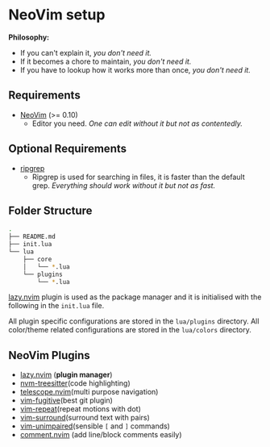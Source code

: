 # NeoVim setup

**Philosophy:**

- If you can't explain it, _you don't need it._
- If it becomes a chore to maintain, _you don't need it._
- If you have to lookup how it works more than once, _you don't need it._

## Requirements

- [NeoVim](https://neovim.io) (>= 0.10)
  - Editor you need. _One can edit without it but not as contentedly._

## Optional Requirements

- [ripgrep](https://github.com/BurntSushi/ripgrep#installation)
  - Ripgrep is used for searching in files, it is faster than the default grep. _Everything should work without it but not as fast._

## Folder Structure

```bash
.
├── README.md
├── init.lua
└── lua
    ├── core
    │   └── *.lua
    └── plugins
        └── *.lua
```

[lazy.nvim](https://github.com/folke/lazy.nvim.git) plugin is used as the package manager and it is initialised with the following in the `init.lua` file.

All plugin specific configurations are stored in the `lua/plugins` directory. All color/theme related configurations are stored in the `lua/colors` directory.

## NeoVim Plugins

<!--
copy the following line yy
r!rg "\[.*\]\(.*\)" | grep "\-\- \[.*\]\(.*\)" | awk -F'\-\-' ' {print "-" $NF}' | sort
execute copied command in the command mode :@"  OR :<ctrl-r>"
-->

- [lazy.nvim](https://github.com/folke/lazy.nvim.git) (**plugin manager**)
- [nvm-treesitter](https://github.com/nvim-treesitter/nvim-treesitter)(code highlighting)
- [telescope.nvim](https://github.com/nvim-telescope/telescope.nvim)(multi purpose navigation)
- [vim-fugitive](https://github.com/tpope/vim-fugitive)(best git plugin)
- [vim-repeat](https://github.com/tpope/vim-repeat)(repeat motions with dot)
- [vim-surround](https://github.com/tpope/vim-surround)(surround text with pairs)
- [vim-unimpaired](https://github.com/tpope/vim-unimpaired)(sensible `[` and `]` commands)
- [comment.nvim](https://github.com/numToStr/Comment.nvim) (add line/block comments easily)
